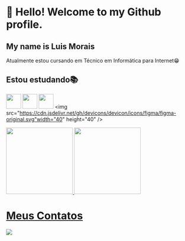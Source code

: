 # 👋 Hello! Welcome to my Github profile.
## My name is Luis Morais

Atualmente estou cursando em Técnico em Informática para Internet😁

## Estou estudando📚

<img src="https://cdn.jsdelivr.net/gh/devicons/devicon/icons/html5/html5-original.svg" width="40" height="40"/> <img src="https://cdn.jsdelivr.net/gh/devicons/devicon/icons/css3/css3-original.svg"  width="40" height="40"/> <img src="https://cdn.jsdelivr.net/gh/devicons/devicon/icons/javascript/javascript-original.svg" width="40" height="40" /> <img src="https://cdn.jsdelivr.net/gh/devicons/devicon/icons/figma/figma-original.svg"width="40" height="40" />

          
          

<div>
<a href="https://github.com/luismoraiss">
<img loading="lazy" height="180em" src="https://github-readme-stats.vercel.app/api/top-langs/?username=luismorais&layout=compact&langs_count=7&theme=dracula"/>
<img loading="lazy" height="180em" src="https://github-readme-stats.vercel.app/api?username=luismorais&show_icons=true&theme=dracula&include_all_commits=true&count_private=true"/>
</div>


# Meus Contatos

<div>
<a href = "mailto:luissfernando472@gmail.com@luismorais"><img loading="lazy" src="https://img.shields.io/badge/Gmail-D14836?style=for-the-badge&logo=gmail&logoColor=white" target="_blank"></a>     
</div>
